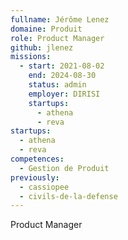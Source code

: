 ```yaml
---
fullname: Jérôme Lenez
domaine: Produit
role: Product Manager
github: jlenez
missions:
  - start: 2021-08-02
    end: 2024-08-30
    status: admin
    employer: DIRISI
    startups:
      - athena
      - reva
startups:
  - athena
  - reva
competences:
  - Gestion de Produit
previously:
  - cassiopee
  - civils-de-la-defense
---
```

Product Manager
